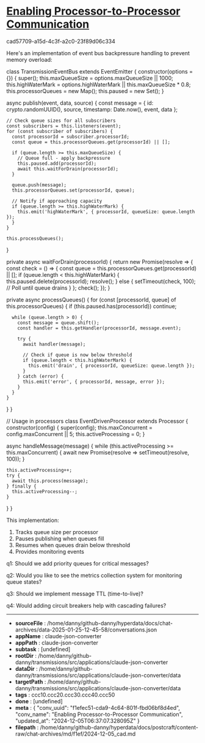 # [Enabling Processor-to-Processor Communication](https://claude.ai/chat/f1efec51-cda9-4c64-801f-fbd06bf8d4ed)

cad57709-a15d-4c3f-a2c0-23f89d06c334

 Here's an implementation of event bus backpressure handling to prevent memory overload:

<antArtifact identifier="backpressure-bus" type="application/vnd.ant.code" language="javascript" title="Event Bus with Backpressure">
class TransmissionEventBus extends EventEmitter {
  constructor(options = {}) {
    super();
    this.maxQueueSize = options.maxQueueSize || 1000;
    this.highWaterMark = options.highWaterMark || this.maxQueueSize * 0.8;
    this.processorQueues = new Map();
    this.paused = new Set();
  }

  async publish(event, data, source) {
    const message = {
      id: crypto.randomUUID(),
      source,
      timestamp: Date.now(),
      event,
      data
    };

    // Check queue sizes for all subscribers
    const subscribers = this.listeners(event);
    for (const subscriber of subscribers) {
      const processorId = subscriber.processorId;
      const queue = this.processorQueues.get(processorId) || [];
      
      if (queue.length >= this.maxQueueSize) {
        // Queue full - apply backpressure
        this.paused.add(processorId);
        await this.waitForDrain(processorId);
      }

      queue.push(message);
      this.processorQueues.set(processorId, queue);

      // Notify if approaching capacity
      if (queue.length >= this.highWaterMark) {
        this.emit('highWaterMark', { processorId, queueSize: queue.length });
      }
    }

    this.processQueues();
  }

  private async waitForDrain(processorId) {
    return new Promise(resolve => {
      const check = () => {
        const queue = this.processorQueues.get(processorId) || [];
        if (queue.length < this.highWaterMark) {
          this.paused.delete(processorId);
          resolve();
        } else {
          setTimeout(check, 100); // Poll until queue drains
        }
      };
      check();
    });
  }

  private async processQueues() {
    for (const [processorId, queue] of this.processorQueues) {
      if (this.paused.has(processorId)) continue;

      while (queue.length > 0) {
        const message = queue.shift();
        const handler = this.getHandler(processorId, message.event);
        
        try {
          await handler(message);
          
          // Check if queue is now below threshold
          if (queue.length < this.highWaterMark) {
            this.emit('drain', { processorId, queueSize: queue.length });
          }
        } catch (error) {
          this.emit('error', { processorId, message, error });
        }
      }
    }
  }
}

// Usage in processors
class EventDrivenProcessor extends Processor {
  constructor(config) {
    super(config);
    this.maxConcurrent = config.maxConcurrent || 5;
    this.activeProcessing = 0;
  }

  async handleMessage(message) {
    while (this.activeProcessing >= this.maxConcurrent) {
      await new Promise(resolve => setTimeout(resolve, 100));
    }
    
    this.activeProcessing++;
    try {
      await this.process(message);
    } finally {
      this.activeProcessing--;
    }
  }
}
</antArtifact>

This implementation:
1. Tracks queue size per processor
2. Pauses publishing when queues fill
3. Resumes when queues drain below threshold
4. Provides monitoring events

q1: Should we add priority queues for critical messages?

q2: Would you like to see the metrics collection system for monitoring queue states?

q3: Should we implement message TTL (time-to-live)?

q4: Would adding circuit breakers help with cascading failures?

---

* **sourceFile** : /home/danny/github-danny/hyperdata/docs/chat-archives/data-2025-01-25-12-45-58/conversations.json
* **appName** : claude-json-converter
* **appPath** : claude-json-converter
* **subtask** : [undefined]
* **rootDir** : /home/danny/github-danny/transmissions/src/applications/claude-json-converter
* **dataDir** : /home/danny/github-danny/transmissions/src/applications/claude-json-converter/data
* **targetPath** : /home/danny/github-danny/transmissions/src/applications/claude-json-converter/data
* **tags** : ccc10.ccc20.ccc30.ccc40.ccc50
* **done** : [undefined]
* **meta** : {
  "conv_uuid": "f1efec51-cda9-4c64-801f-fbd06bf8d4ed",
  "conv_name": "Enabling Processor-to-Processor Communication",
  "updated_at": "2024-12-05T06:37:07.328095Z"
}
* **filepath** : /home/danny/github-danny/hyperdata/docs/postcraft/content-raw/chat-archives/md/f1ef/2024-12-05_cad.md